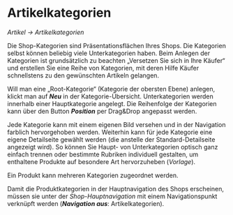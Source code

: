 # Artikelkategorien

*Artikel → Artikelkategorien*

Die Shop-Kategorien sind Präsentationsflächen Ihres Shops. Die Kategorien selbst können beliebig viele Unterkategorien haben. Beim Anlegen der Kategorien ist grundsätzlich zu beachten „Versetzen Sie sich in Ihre Käufer“ und erstellen Sie eine Reihe von Kategorien, mit deren Hilfe Käufer schnellstens zu den gewünschten Artikeln gelangen.

Will man eine „Root-Kategorie“ (Kategorie der obersten Ebene) anlegen, klickt man auf ***Neu*** in der Kategorie-Übersicht. Unterkategorien werden innerhalb einer Hauptkategorie angelegt. Die Reihenfolge der Kategorien kann über den Button ***Position*** per Drag&Drop angepasst werden.

Jede Kategorie kann mit einem eigenen Bild versehen und in der Navigation farblich hervorgehoben werden. Weiterhin kann für jede Kategorie eine eigene Detailseite gewählt werden (die anstelle der Standard-Detailseite angezeigt wird). So können Sie Haupt- von Unterkategorien optisch ganz einfach trennen oder bestimmte Rubriken individuell gestalten, um enthaltene Produkte auf besondere Art hervorzuheben (*Vorlage*).

Ein Produkt kann mehreren Kategorien zugeordnet werden.

Damit die Produktkategorien in der Hauptnavigation des Shops erscheinen, müssen sie unter der *Shop-Hauptnavigation* mit einem Navigationspunkt verknüpft werden (***Navigation aus***: Artikelkategorien).